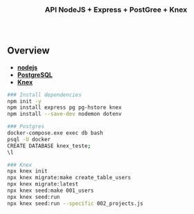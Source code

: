 <h3 align="center"> 
    API NodeJS + Express + PostGree + Knex
<h3>
<br>

## Overview

- **[nodejs](https://nodejs.org/)**
- **[PostgreSQL](https://www.postgresql.org/)**
- **[Knex](http://knexjs.org/)**

```bash
### Install dependencies
npm init -y
npm install express pg pg-hstore knex
npm install --save-dev nodemon dotenv

### Postgres
docker-compose.exe exec db bash
psql -U docker
CREATE DATABASE knex_teste;
\l

### Knex
npx knex init
npx knex migrate:make create_table_users
npx knex migrate:latest
npx knex seed:make 001_users
npx knex seed:run
npx knex seed:run --specific 002_projects.js
```